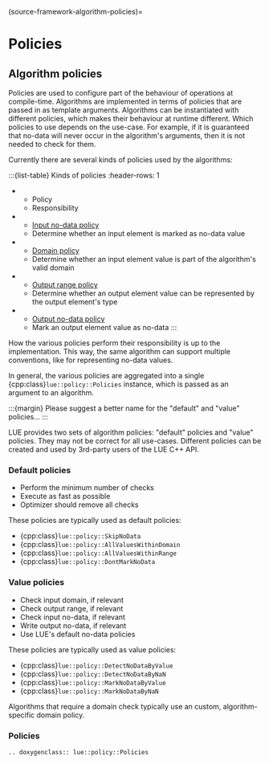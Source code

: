 (source-framework-algorithm-policies)=
# Policies


## Algorithm policies

Policies are used to configure part of the behaviour of operations at compile-time. Algorithms are implemented
in terms of policies that are passed in as template arguments. Algorithms can be instantiated with different
policies, which makes their behaviour at runtime different. Which policies to use depends on the use-case. For
example, if it is guaranteed that no-data will never occur in the algorithm's arguments, then it is not
needed to check for them.

Currently there are several kinds of policies used by the algorithms:

:::{list-table} Kinds of policies
:header-rows: 1

*   - Policy
    - Responsibility
*   - [Input no-data policy](#source-framework-algorithm-policy-input-no-data)
    - Determine whether an input element is marked as no-data value
*   - [Domain policy](#source-framework-algorithm-policy-domain)
    - Determine whether an input element value is part of the algorithm's valid domain
*   - [Output range policy](#source-framework-algorithm-policy-range)
    - Determine whether an output element value can be represented by the output element's type
*   - [Output no-data policy](#source-framework-algorithm-policy-output-no-data)
    - Mark an output element value as no-data
:::

How the various policies perform their responsibility is up to the implementation. This way, the same
algorithm can support multiple conventions, like for representing no-data values.

In general, the various policies are aggregated into a single {cpp:class}`lue::policy::Policies` instance,
which is passed as an argument to an algorithm.

:::{margin}
Please suggest a better name for the "default" and "value" policies...
:::

LUE provides two sets of algorithm policies: "default" policies and "value" policies. They may not be correct
for all use-cases. Different policies can be created and used by 3rd-party users of the LUE C++ API.


### Default policies

- Perform the minimum number of checks
- Execute as fast as possible
- Optimizer should remove all checks

These policies are typically used as default policies:

- {cpp:class}`lue::policy::SkipNoData`
- {cpp:class}`lue::policy::AllValuesWithinDomain`
- {cpp:class}`lue::policy::AllValuesWithinRange`
- {cpp:class}`lue::policy::DontMarkNoData`


### Value policies

- Check input domain, if relevant
- Check output range, if relevant
- Check input no-data, if relevant
- Write output no-data, if relevant
- Use LUE's default no-data policies

These policies are typically used as value policies:
- {cpp:class}`lue::policy::DetectNoDataByValue`
- {cpp:class}`lue::policy::DetectNoDataByNaN`
- {cpp:class}`lue::policy::MarkNoDataByValue`
- {cpp:class}`lue::policy::MarkNoDataByNaN`

Algorithms that require a domain check typically use an custom, algorithm-specific domain policy.


### Policies

```{eval-rst}
.. doxygenclass:: lue::policy::Policies
```
